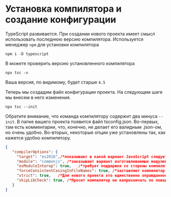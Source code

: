 # Установка компилятора и создание конфигурации

TypeScript развивается. При создании нового проекта имеет смысл использовать последнюю версию компилятора. Используется менеджер `npm` для установки компилятора

```terminal
npm i -D typescript
```

В можете проверить версию установленного компилятора

```terminal
npx tsc -v
```

Ваша версия, по видимому, будет старше `4.5`

Теперь мы создадим файл конфигурации проекта. На следующем шаге мы внесем в него изменения.

```terminal
npx tsc --init
```

Обратите внимание, что команда компилятору содержит два минуса `--init`. В папке вашего проекта появится файл tsconfig.json. Во-первых, там есть комментарии, что, конечно, не делает его валидным .json-ом, но очень удобно. Во-вторых, некоторые опции уже установлены так, как кажется удобно компилятору.

```json
{
   "compilerOptions": {
     "target": "es2016",/*показывают в какой вариант JavaScript следует компилировать программу*/
     "module": "commonjs", /*заказывает вариант изготавливаемых модулей*/
     "esModuleInterop": true,   /*требует поддержки со стороны компилятора во время загрузки модулей commonjs в среду es-модулей*/
     "forceConsistentCasingInFileNames": true, /*заставляет компилятор следить за регистром букв в именах файлов, если OS (windows) за этим следить не хочет*/
     "strict": true,   /*Для нового проекта это единственно оправданное значение флага, иначе зачем тогда TypeScript*/
     "skipLibCheck": true, /*Просит компилятор не капризничать по поводу сторонних библиотек*/
   }
}
```
